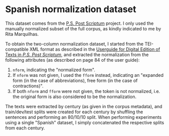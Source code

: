 # Spanish normalization dataset

This dataset comes from the [P.S. Post Scriptum](http://ps.clul.ul.pt/index.php)
project.  I only used the manually normalized subset of the full corpus, as
kindly indicated to me by Rita Marquilhas.

To obtain the two-column normalization dataset, I started from the
TEI-compatible XML format as described in the [Userguide for Digital Edition of
Texts in *P.S. Post
Scriptum*](http://ps.clul.ul.pt/files/Manual_PS_english.pdf), and extracted the
normalization from the following attributes (as described on page 84 of the user
guide):

1. `nform`, indicating the "normalized form".
2. If `nform` was not given, I used the `fform` instead, indicating an "expanded
   form (in the case of abbreviations), free form (in the case of contractions)".
3. If both `nform` and `fform` were not given, the token is not normalized,
   i.e. the original form is also considered to be the normalization.

The texts were extracted by century (as given in the corpus metadata), and
train/dev/test splits were created for each century by shuffling the sentences
and performing an 80/10/10 split.  When performing experiments using a single
"Spanish" dataset, I simply concatenated the respective splits from each
century.
